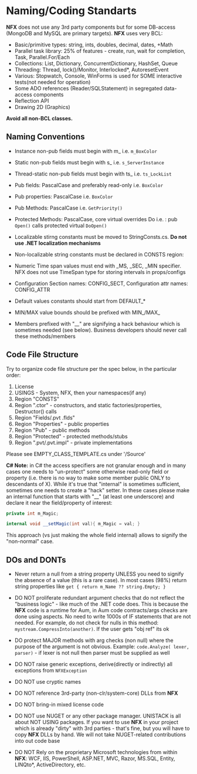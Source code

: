 # Naming/Coding Standarts

**NFX** does not use any 3rd party components but for some DB-access (MongoDB and MySQL are primary targets). 
**NFX** uses very BCL:

* Basic/primitive types: string, ints, doubles, decimal, dates, +Math
* Parallel task library: 25% of features - create, run, wait for completion, Task, Parallel.For/Each
* Collections: List, Dictionary, ConcurrentDictionary, HashSet, Queue
* Threading: Thread, lock()/Monitor, Interlocked*, AutoresetEvent
* Various: Stopwatch, Console, WinForms is used for SOME interactive tests(not needed for operation)
* Some ADO references (Reader/SQLStatement) in segregated data-access components
* Reflection API
* Drawing 2D (Graphics)

**Avoid all non-BCL classes.**

## Naming Conventions

* Instance non-pub fields must begin with m_ i.e. `m_BoxColor`

* Static non-pub fields must begin with s_ i.e. `s_ServerInstance`

* Thread-static non-pub fields must begin with ts_ i.e. `ts_LockList`

* Pub fields: PascalCase and preferably read-only i.e. `BoxColor`

* Pub properties: PascalCase i.e. `BoxColor`

* Pub Methods: PascalCase i.e. `GetPriority()`

* Protected Methods: PascalCase, core virtual overrides Do i.e. : pub `Open()` calls protected virtual `DoOpen()`

* Localizable stirng constants must be moved to StringConsts.cs. **Do not use .NET localization mechanisms**

* Non-localizable string constants must be declared in CONSTS region:

* Numeric Time span values must end with _MS, _SEC, _MIN specifier. NFX does not use TimeSpan type for storing intervals in props/configs

* Configuration Section names: CONFIG_SECT, Configuration attr names: CONFIG_ATTR

* Default values constants should start from DEFAULT_*

* MIN/MAX value bounds should be prefixed with MIN_/MAX_

* Members prefixed with "__" are signifying a hack behaviour which is sometimes needed (see below). Business developers should never call these methods/members

## Code File Structure 

Try to organize code file structure per the spec below, in the particular order:

1. License
2. USINGS - System, NFX, then your namespaces(if any)
3. Region "CONSTS"
4. Region ".ctor" - constructors, and static factories/properties, Destructor() calls
5. Region "Fields/.pvt .flds"
6. Region "Properties" - public properties
7. Region "Pub" - public methods
8. Region "Protected" - protected methods/stubs
9. Region ".pvt/.pvt.impl" - private implementations

Please see EMPTY_CLASS_TEMPLATE.cs under '/Source'

**C# Note:** in C# the access specifiers are not granular enough and in many cases one needs to "un-protect" some otherwise read-only field or property 
(i.e. there is no way to make some member public ONLY to descendants of X). 
While it's true that "internal" is sometimes sufficient, sometimes one needs to create a "hack" setter. 
In these cases please make an internal function that starts with "__" (at least one underscore) and declare it near the field/property of interest: 

```cs
private int m_Magic; 

internal void __setMagic(int val){ m_Magic = val; }

```
This approach (vs just making the whole field internal) allows to signify the "non-normal" case.

## DOs and DONTs

* Never return a null from a string property UNLESS you need to signify the absence of a value (this is a rare case). 
In most cases (98%) return string properties like `get { return m_Name ?? string.Empty; }`

* DO NOT proliferate redundant argument checks that do not reflect the "business logic" - like much of the .NET code does. 
This is because the **NFX** code is a runtime for Aum, in Aum code contracts/args checks are done using aspects. 
No need to write 1000s of IF statements that are not needed. 
For example, do not check for nulls in this method: `mystream.CompressInto(another)`. If the user gets "obj ref" its ok
* DO protect MAJOR methods with arg checks (non null) where the purpose of the argument is not obvious. 
Example: `code.Analyze( lexer, parser)` - if lexer is not null then parser must be supplied as well
* DO NOT raise generic exceptions, derive(directly or indirectly) all exceptions from `NFXException`
* DO NOT use cryptic names
* DO NOT reference 3rd-party (non-clr/system-core) DLLs from **NFX**
* DO NOT bring-in mixed license code
* DO NOT use NUGET or any other package manager. UNISTACK is all about NOT USING packages. 
If you want to use **NFX** in your project which is already "dirty" with 3rd parties - that's fine, but you will have to copy **NFX** DLLs by hand. We will not take NUGET-related contributions into out code base
* DO NOT Rely on the proprietary Microsoft technologies from within **NFX**: WCF, IIS, PowerShell, ASP.NET, MVC, Razor, MS.SQL, Entity, LINQto*, ActiveDirectory, etc.
